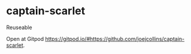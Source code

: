 # captain-scarlet
Reuseable

Open at Gitpod <https://gitpod.io/#https://github.com/joejcollins/captain-scarlet>.
